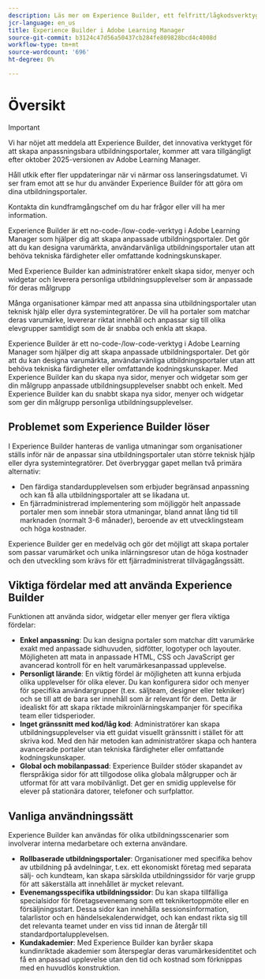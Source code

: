 ```yaml
---
description: Läs mer om Experience Builder, ett felfritt/lågkodsverktyg i Adobe Learning Manager som administratörer kan använda för att designa och publicera varumärkta, användarvänliga sidor utan expertkunskaper.
jcr-language: en_us
title: Experience Builder i Adobe Learning Manager
source-git-commit: b3124c47d56a50437cb284fe809828bcd4c4008d
workflow-type: tm+mt
source-wordcount: '696'
ht-degree: 0%

---
```



# Översikt

>[!IMPORTANT]
>
>Vi har nöjet att meddela att Experience Builder, det innovativa verktyget för att skapa anpassningsbara utbildningsportaler, kommer att vara tillgängligt efter oktober 2025-versionen av Adobe Learning Manager.
>
>Håll utkik efter fler uppdateringar när vi närmar oss lanseringsdatumet. Vi ser fram emot att se hur du använder Experience Builder för att göra om dina utbildningsportaler.
>
>Kontakta din kundframgångschef om du har frågor eller vill ha mer information.

Experience Builder är ett no-code-/low-code-verktyg i Adobe Learning Manager som hjälper dig att skapa anpassade utbildningsportaler. Det gör att du kan designa varumärkta, användarvänliga utbildningsportaler utan att behöva tekniska färdigheter eller omfattande kodningskunskaper.

Med Experience Builder kan administratörer enkelt skapa sidor, menyer och widgetar och leverera personliga utbildningsupplevelser som är anpassade för deras målgrupp

Många organisationer kämpar med att anpassa sina utbildningsportaler utan teknisk hjälp eller dyra systemintegratörer. De vill ha portaler som matchar deras varumärke, levererar riktat innehåll och anpassar sig till olika elevgrupper samtidigt som de är snabba och enkla att skapa.

Experience Builder är ett no-code-/low-code-verktyg i Adobe Learning Manager som hjälper dig att skapa anpassade utbildningsportaler. Det gör att du kan designa varumärkta, användarvänliga utbildningsportaler utan att behöva tekniska färdigheter eller omfattande kodningskunskaper.
Med Experience Builder kan du skapa nya sidor, menyer och widgetar som ger din målgrupp anpassade utbildningsupplevelser snabbt och enkelt. Med Experience Builder kan du snabbt skapa nya sidor, menyer och widgetar som ger din målgrupp personliga utbildningsupplevelser.

## Problemet som Experience Builder löser

I Experience Builder hanteras de vanliga utmaningar som organisationer ställs inför när de anpassar sina utbildningsportaler utan större teknisk hjälp eller dyra systemintegratörer. Det överbryggar gapet mellan två primära alternativ:

* Den färdiga standardupplevelsen som erbjuder begränsad anpassning och kan få alla utbildningsportaler att se likadana ut.
* En fjärradministrerad implementering som möjliggör helt anpassade portaler men som innebär stora utmaningar, bland annat lång tid till marknaden (normalt 3-6 månader), beroende av ett utvecklingsteam och höga kostnader.

Experience Builder ger en medelväg och gör det möjligt att skapa portaler som passar varumärket och unika inlärningsresor utan de höga kostnader och den utveckling som krävs för ett fjärradministrerat tillvägagångssätt.

## Viktiga fördelar med att använda Experience Builder

Funktionen att använda sidor, widgetar eller menyer ger flera viktiga fördelar:

* **Enkel anpassning**: Du kan designa portaler som matchar ditt varumärke exakt med anpassade sidhuvuden, sidfötter, logotyper och layouter. Möjligheten att mata in anpassade HTML, CSS och JavaScript ger avancerad kontroll för en helt varumärkesanpassad upplevelse.
* **Personligt lärande**: En viktig fördel är möjligheten att kunna erbjuda olika upplevelser för olika elever. Du kan konfigurera sidor och menyer för specifika användargrupper (t.ex. säljteam, designer eller tekniker) och se till att de bara ser innehåll som är relevant för dem. Detta är idealiskt för att skapa riktade mikroinlärningskampanjer för specifika team eller tidsperioder.
* **Inget gränssnitt med kod/låg kod**: Administratörer kan skapa utbildningsupplevelser via ett guidat visuellt gränssnitt i stället för att skriva kod. Med den här metoden kan administratörer skapa och hantera avancerade portaler utan tekniska färdigheter eller omfattande kodningskunskaper.
* **Global och mobilanpassad**: Experience Builder stöder skapandet av flerspråkiga sidor för att tillgodose olika globala målgrupper och är utformat för att vara mobilvänligt. Det ger en smidig upplevelse för elever på stationära datorer, telefoner och surfplattor.

## Vanliga användningssätt

Experience Builder kan användas för olika utbildningsscenarier som involverar interna medarbetare och externa användare.

* **Rollbaserade utbildningsportaler**: Organisationer med specifika behov av utbildning på avdelningar, t.ex. ett ekonomiskt företag med separata sälj- och kundteam, kan skapa särskilda utbildningssidor för varje grupp för att säkerställa att innehållet är mycket relevant.
* **Evenemangsspecifika utbildningssidor**: Du kan skapa tillfälliga specialsidor för företagsevenemang som ett teknikertoppmöte eller en försäljningsstart. Dessa sidor kan innehålla sessionsinformation, talarlistor och en händelsekalenderwidget, och kan endast rikta sig till det relevanta teamet under en viss tid innan de återgår till standardportalupplevelsen.
* **Kundakademier**: Med Experience Builder kan byråer skapa kundinriktade akademier som återspeglar deras varumärkesidentitet och få en anpassad upplevelse utan den tid och kostnad som förknippas med en huvudlös konstruktion.
